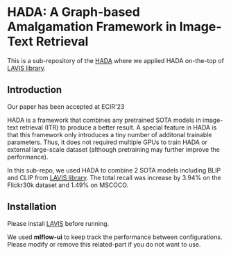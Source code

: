 # HADA: A Graph-based Amalgamation Framework in Image-Text Retrieval
This is a sub-repository of the [HADA](https://github.com/m2man/HADA) where we applied HADA on-the-top of [LAVIS library](https://github.com/salesforce/LAVIS).

## Introduction
Our paper has been accepted at ECIR'23

HADA is a framework that combines any pretrained SOTA models in image-text retrieval (ITR) to produce a better result. A special feature in HADA is that this framework only introduces a tiny number of additonal trainable parameters. Thus, it does not required multiple GPUs to train HADA or external large-scale dataset (although pretraining may further improve the performance).

In this sub-repo, we used HADA to combine 2 SOTA models including BLIP and CLIP from [LAVIS library](https://github.com/salesforce/LAVIS). The total recall was increase by 3.94% on the Flickr30k dataset and 1.49% on MSCOCO. 

## Installation
Please install [LAVIS](https://github.com/salesforce/LAVIS) before running.

We used **mlflow-ui** to keep track the performance between configurations. Please modify or remove this related-part if you do not want to use.